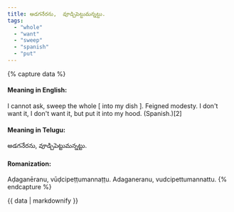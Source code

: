 ```yaml
---
title: అడగనేరను,  వూడ్చిపెట్టుమన్నట్టు.
tags:
  - "whole"
  - "want"
  - "sweep"
  - "spanish"
  - "put"
---
```


{% capture data %}
#### Meaning in English:
I cannot ask, sweep the whole [ into my dish ].
Feigned modesty.
I don't want it, I don't want it, but put it into my hood. (Spanish.)[2]

#### Meaning in Telugu:
అడగనేరను,  వూడ్చిపెట్టుమన్నట్టు.

#### Romanization:
Aḍaganēranu,  vūḍcipeṭṭumannaṭṭu.
Adaganeranu,  vudcipettumannattu.
{% endcapture %}

{{ data | markdownify }}


